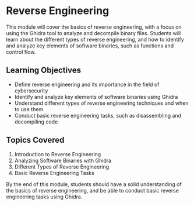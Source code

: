 # Reverse Engineering

This module will cover the basics of reverse engineering, with a focus on using the Ghidra tool to analyze and decompile binary files. Students will learn about the different types of reverse engineering, and how to identify and analyze key elements of software binaries, such as functions and control flow.

## Learning Objectives

- Define reverse engineering and its importance in the field of cybersecurity
- Identify and analyze key elements of software binaries using Ghidra
- Understand different types of reverse engineering techniques and when to use them
- Conduct basic reverse engineering tasks, such as disassembling and decompiling code

## Topics Covered

1. Introduction to Reverse Engineering
2. Analyzing Software Binaries with Ghidra
3. Different Types of Reverse Engineering
4. Basic Reverse Engineering Tasks

By the end of this module, students should have a solid understanding of the basics of reverse engineering, and be able to conduct basic reverse engineering tasks using Ghidra.
